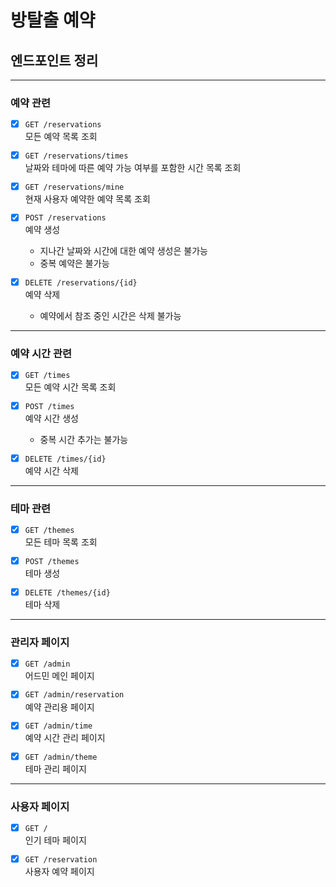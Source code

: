 # 방탈출 예약

## 엔드포인트 정리

---

### 예약 관련

- [x] `GET /reservations`  
  모든 예약 목록 조회


- [x] `GET /reservations/times`  
  날짜와 테마에 따른 예약 가능 여부를 포함한 시간 목록 조회

- [x] `GET /reservations/mine`  
  현재 사용자 예약한 예약 목록 조회

- [x] `POST /reservations`  
  예약 생성
    - 지나간 날짜와 시간에 대한 예약 생성은 불가능
    - 중복 예약은 불가능


- [x] `DELETE /reservations/{id}`  
  예약 삭제
    - 예약에서 참조 중인 시간은 삭제 불가능

---

### 예약 시간 관련

- [x] `GET /times`  
  모든 예약 시간 목록 조회


- [x] `POST /times`  
  예약 시간 생성
    - 중복 시간 추가는 불가능

- [x] `DELETE /times/{id}`  
  예약 시간 삭제

---

### 테마 관련

- [x] `GET /themes`  
  모든 테마 목록 조회


- [x] `POST /themes`  
  테마 생성


- [x] `DELETE /themes/{id}`  
  테마 삭제

---

### 관리자 페이지

- [x] `GET /admin`  
  어드민 메인 페이지


- [x] `GET /admin/reservation`  
  예약 관리용 페이지


- [x] `GET /admin/time`  
  예약 시간 관리 페이지


- [x] `GET /admin/theme`  
  테마 관리 페이지

---

### 사용자 페이지

- [x] `GET /`  
  인기 테마 페이지

- [x] `GET /reservation`  
  사용자 예약 페이지
